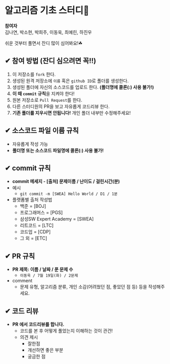 # 알고리즘 기초 스터디📝

**참여자**<br>
김나연, 박소현, 박희주, 이동욱, 최예린, 하진우<br>

쉬운 것부터 풀면서 잔디 많이 심어봐요!☘

## ✔ 참여 방법 (잔디 심으려면 꼭!!)

1. 이 저장소를 `fork` 한다.
2. 생성된 원격 저장소에 `이름` 혹은 `github ID`로 폴더를 생성한다.
3. 생성된 폴더에 자신의 소스코드를 업로드 한다. **(폴더명에 콜론(:) 사용 불가!)**
4. **이 때 `commit` 규칙**을 지켜야 한다!
5. 원본 저장소로 `Pull Request`를 한다.
6. 다른 스터디원의 PR을 보고 자유롭게 코드리뷰 한다.
7. **기존 폴더를 지우시면 안됩니다!** 개인 폴더 내부만 수정해주세요!

## ✔ 소스코드 파일 이름 규칙

* 자유롭게 작성 가능
* **폴더명 또는 소스코드 파일명에 콜론(:) 사용 불가!**

## ✔ commit 규칙

* **commit 메세지 - [출처] 문제이름 / 난이도 / 걸린시간(분)**
* 예시
  * `git commit -m [SWEA] Hello World / D1 / 1분`
* 플랫폼별 출처 작성법
  * 백준 = [BOJ]
  * 프로그래머스 = [PGS]
  * 삼성SW Expert Academy = [SWEA]
  * 리트코드 = [LTC]
  * 코드업 = [CDP]
  * 그 외 = [ETC]

## ✔ PR 규칙

* **PR 제목: 이름 / 날짜 / 푼 문제 수**
  * `이동욱 / 7월 19일(화) / 2문제`
* comment
  * 문제 유형, 알고리즘 분류, 개인 소감(어려웠던 점, 좋았던 점 등) 등을 작성해주세요.

## ✔ 코드 리뷰

* **PR 에서 코드리뷰를 합니다.**
  * 코드를 본 후 어떻게 풀었는지 이해하는 것이 관건!
  * 의견 제시
    * 잘한점
    * 개선하면 좋은 부분
    * 궁금한 점
